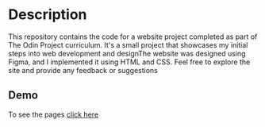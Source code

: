 # Description

This repository contains the code for a website project completed as part of The Odin Project curriculum. It's a small project that showcases my initial steps into web development and designThe website was designed using Figma, and I implemented it using HTML and CSS. Feel free to explore the site and provide any feedback or suggestions

## Demo

To see the pages [click here](https://hafsabn.github.io/recipes_page/)

